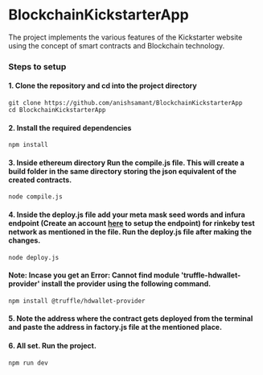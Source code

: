 # BlockchainKickstarterApp
The project implements the various features of the Kickstarter website using the concept of smart contracts and Blockchain technology.

### Steps to setup
#### 1. Clone the repository and cd into the project directory
```
git clone https://github.com/anishsamant/BlockchainKickstarterApp
cd BlockchainKickstarterApp
```

#### 2. Install the required dependencies
```
npm install
```

#### 3. Inside ethereum directory Run the compile.js file. This will create a build folder in the same directory storing the json        equivalent of the created contracts.
```
node compile.js
```

#### 4. Inside the deploy.js file add your meta mask seed words and infura endpoint (Create an account [here](https://infura.io/) to setup the endpoint) for rinkeby test network as mentioned in the file. Run the deploy.js file after making the changes.
```
node deploy.js
```
#### Note: Incase you get an Error: Cannot find module 'truffle-hdwallet-provider' install the provider using the following command.
```
npm install @truffle/hdwallet-provider
```



#### 5. Note the address where the contract gets deployed from the terminal and paste the address in factory.js file at the mentioned place.

#### 6. All set. Run the project.
```
npm run dev
```
